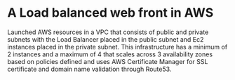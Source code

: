 # A Load balanced web front in AWS
Launched AWS resources in a VPC that consists of public and private subnets with the Load Balancer placed in the public subnet and Ec2 instances placed in the private subnet.
This infrastructure has a minimum of 2 instances and a maximum of 4 that scales across 3 availability zones based on policies defined and uses AWS Certificate Manager for SSL certificate and domain name validation through Route53.

